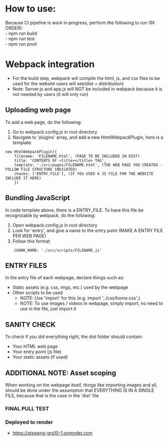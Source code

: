 # How to use:
  Because CI pipeline is work in progress, perform the following to run (IN ORDER):  
    - npm run build  
    - npm run test  
    - npm run prod

# Webpack integration
- For the build step, webpack will compile the html, js, and css files to be used for the website users will see(dist = distribution)
- Note: Server.js and app.js will NOT be included in webpack because it is not needed by users (it will only run)

## Uploading web page
To add a web page, do the following:
1. Go to webpack.config.js in root directory
2. Navigate to 'plugins' array, and add a new HtmlWebpackPlugin, here is a template:
   
```
new HtmlWebpackPlugin({
    filename: 'FILENAME.html', (PAGE TO BE INCLUDED IN DIST)
    title: 'CONTENTS OF <title></title> TAG',
    template: './src/pages/FILENAME.html', (THE WEB PAGE YOU CREATED - FOLLOW FILE STRUCTURE INDICATED)
    chunks: ['ENTRY_FILE'], (IF YOU USED A JS FILE FOR THE WEBSITE INCLUDE IT HERE)
    })
```

## Bundling JavaScript
In code template above, there is a ENTRY_FILE. To have this file be recognizable by webpack, do the following:
1. Open webpack.config.js in root directory
2. Look for 'entry', and give a name to the entry point (MAKE A ENTRY FILE PER WEB PAGE)
3. Follow this format:
```
    CHUNK_NAME: './src/scripts/FILENAME.js'
```

## ENTRY FILES
In the entry file of each webpage, declare things such as:
- Static assets (e.g. css, imgs, etc.) used by the webpage
- Other scripts to be used
  - NOTE: Use 'import' for this (e.g. import '../css/home.css';)
  - NOTE: To use images / videos in webpage, simply import, no need to use in the file, just import it

## SANITY CHECK
To check if you did everything right, the dist folder should contain:
- Your HTML web page
- Your entry point (js file)
- Your static assets (if used)

## ADDITIONAL NOTE: Asset scoping
When working on the webpage itself, things like importing images and all, should be done under the assumption that EVERYTHING IS IN A SINGLE FILE, because that is the case in the 'dist' file

### FINAL PULL TEST

### Deployed to render
- https://stsweng-grp10-1.onrender.com

